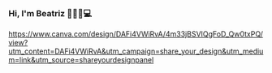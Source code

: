### Hi, I'm Beatriz 👋👩🍀💻
https://www.canva.com/design/DAFi4VWiRvA/4m33jBSVIQgFoD_Qw0txPQ/view?utm_content=DAFi4VWiRvA&utm_campaign=share_your_design&utm_medium=link&utm_source=shareyourdesignpanel
<!--
**BeatrizCano/BeatrizCano** is a ✨ _special_ ✨ repository because its `README.md` (this file) appears on your GitHub profile.

Here are some ideas to get you started:

- 🔭 I’m currently working on ...
- 🌱 I’m currently learning ...
- 👯 I’m looking to collaborate on ...
- 🤔 I’m looking for help with ...
- 💬 Ask me about ...
- 📫 How to reach me: ...
- 😄 Pronouns: ...
- ⚡ Fun fact: ...
-->
